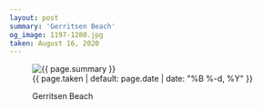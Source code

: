 ```yaml
---
layout: post
summary: 'Gerritsen Beach'
og_image: 1197-1280.jpg
taken: August 16, 2020
---
```


<figure class="post">
<img alt="{{ page.summary }}" sizes="(min-width: 700px) 50vw, calc(100vw - 2rem)" src="{{ site.assets_url }}/1197-640.jpg" srcset="{{ site.assets_url }}/1197-320.jpg 320w, {{ site.assets_url }}/1197-640.jpg 640w, {{ site.assets_url }}/1197-960.jpg 960w, {{ site.assets_url }}/1197-1280.jpg 1280w"/>
<figcaption>
<time>{{ page.taken | default: page.date | date: "%B %-d, %Y" }}</time>
<p>Gerritsen Beach</p>
</figcaption>
</figure>
